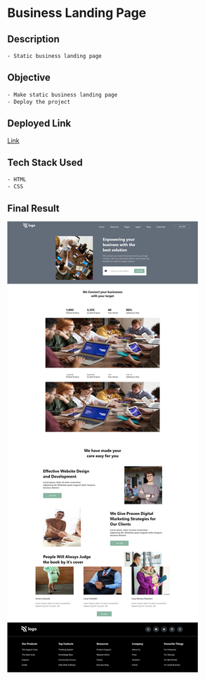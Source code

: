 # Business Landing Page

## Description

    - Static business landing page

## Objective

    - Make static business landing page
    - Deploy the project

## Deployed Link

[Link]()

## Tech Stack Used

    - HTML
    - CSS

## Final Result

![Image](/assets/result.png)